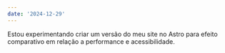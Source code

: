 ```yaml
---
date: '2024-12-29'
---
```


Estou experimentando criar um versão do meu site no Astro para efeito comparativo em relação a performance e acessibilidade.
